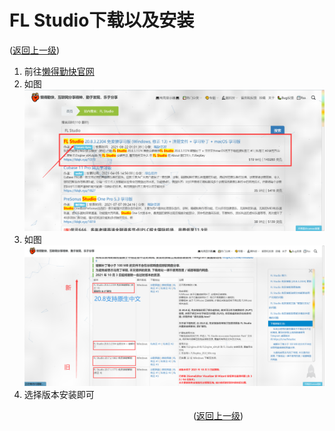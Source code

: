 # FL Studio下载以及安装  
([返回上一级](../README.md))
1. 前往[懒得勤快官网](https://ldqk.xyz/search?wd=FL+Studio)
2. 如图![FL%20Studio下载以及安装01](/image/FL%20Studio下载以及安装01.png)
3. 如图![FL%20Studio下载以及安装02](/image/FL%20Studio下载以及安装02.png)
4. 选择版本安装即可  
  
  
&emsp;&emsp;&emsp;&emsp;&emsp;&emsp;&emsp;&emsp;&emsp;&emsp;&emsp;&emsp;&emsp;&emsp;&emsp;&emsp;&emsp;&emsp;&emsp;&emsp;&emsp;([返回上一级](/README.md))
